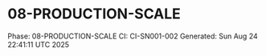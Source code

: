 # 08-PRODUCTION-SCALE
Phase: 08-PRODUCTION-SCALE
CI: CI-SN001-002
Generated: Sun Aug 24 22:41:11 UTC 2025
